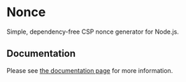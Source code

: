 # Nonce

Simple, dependency-free CSP nonce generator for Node.js.

## Documentation

Please see [the documentation page](https://fiquu.github.io/nonce/) for more information.

